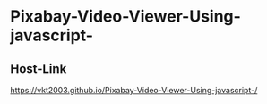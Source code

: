 # Pixabay-Video-Viewer-Using-javascript-
## Host-Link
https://vkt2003.github.io/Pixabay-Video-Viewer-Using-javascript-/
